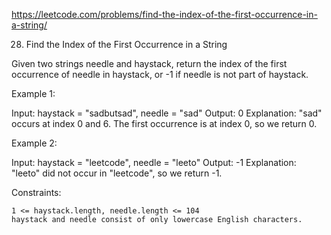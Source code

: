 https://leetcode.com/problems/find-the-index-of-the-first-occurrence-in-a-string/

28. Find the Index of the First Occurrence in a String


Given two strings needle and haystack, return the index of the first occurrence of needle in haystack, or -1 if needle is not part of haystack.



Example 1:

Input: haystack = "sadbutsad", needle = "sad"
Output: 0
Explanation: "sad" occurs at index 0 and 6.
The first occurrence is at index 0, so we return 0.

Example 2:

Input: haystack = "leetcode", needle = "leeto"
Output: -1
Explanation: "leeto" did not occur in "leetcode", so we return -1.



Constraints:

    1 <= haystack.length, needle.length <= 104
    haystack and needle consist of only lowercase English characters.

